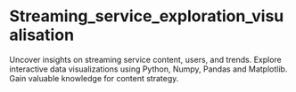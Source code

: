# Streaming_service_exploration_visualisation
 Uncover insights on streaming service content, users, and trends. Explore interactive data visualizations using Python, Numpy, Pandas and Matplotlib. Gain valuable knowledge for content strategy.
